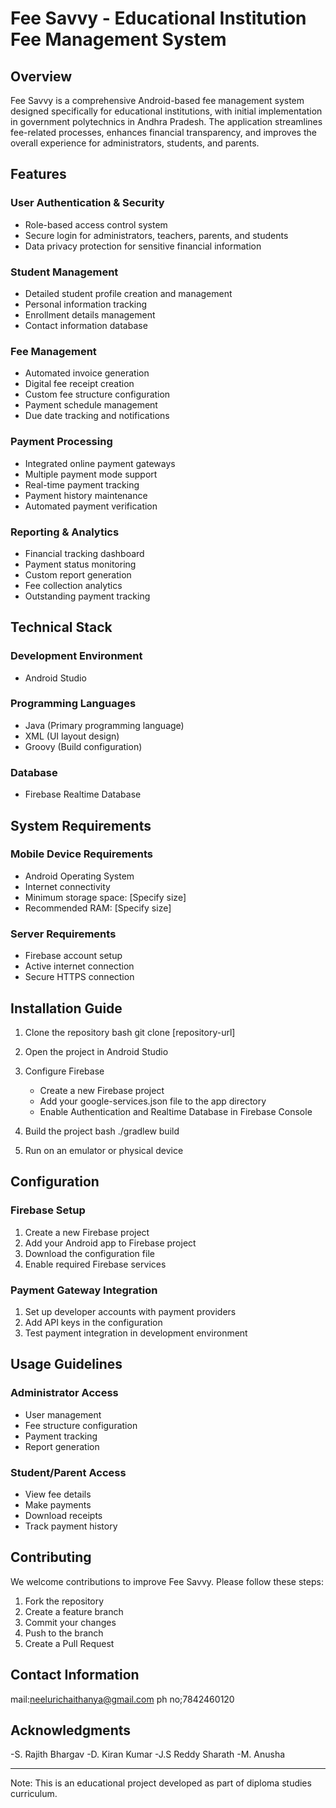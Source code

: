 # Fee Savvy - Educational Institution Fee Management System

## Overview
Fee Savvy is a comprehensive Android-based fee management system designed specifically for educational institutions, with initial implementation in government polytechnics in Andhra Pradesh. The application streamlines fee-related processes, enhances financial transparency, and improves the overall experience for administrators, students, and parents.

## Features

### User Authentication & Security
- Role-based access control system
- Secure login for administrators, teachers, parents, and students
- Data privacy protection for sensitive financial information

### Student Management
- Detailed student profile creation and management
- Personal information tracking
- Enrollment details management
- Contact information database

### Fee Management
- Automated invoice generation
- Digital fee receipt creation
- Custom fee structure configuration
- Payment schedule management
- Due date tracking and notifications

### Payment Processing
- Integrated online payment gateways
- Multiple payment mode support
- Real-time payment tracking
- Payment history maintenance
- Automated payment verification

### Reporting & Analytics
- Financial tracking dashboard
- Payment status monitoring
- Custom report generation
- Fee collection analytics
- Outstanding payment tracking

## Technical Stack

### Development Environment
- Android Studio

### Programming Languages
- Java (Primary programming language)
- XML (UI layout design)
- Groovy (Build configuration)

### Database
- Firebase Realtime Database

## System Requirements

### Mobile Device Requirements
- Android Operating System
- Internet connectivity
- Minimum storage space: [Specify size]
- Recommended RAM: [Specify size]

### Server Requirements
- Firebase account setup
- Active internet connection
- Secure HTTPS connection

## Installation Guide

1. Clone the repository
bash
git clone [repository-url]


2. Open the project in Android Studio

3. Configure Firebase
   - Create a new Firebase project
   - Add your google-services.json file to the app directory
   - Enable Authentication and Realtime Database in Firebase Console

4. Build the project
bash
./gradlew build


5. Run on an emulator or physical device

## Configuration

### Firebase Setup
1. Create a new Firebase project
2. Add your Android app to Firebase project
3. Download the configuration file
4. Enable required Firebase services

### Payment Gateway Integration
1. Set up developer accounts with payment providers
2. Add API keys in the configuration
3. Test payment integration in development environment

## Usage Guidelines

### Administrator Access
- User management
- Fee structure configuration
- Payment tracking
- Report generation

### Student/Parent Access
- View fee details
- Make payments
- Download receipts
- Track payment history

## Contributing
We welcome contributions to improve Fee Savvy. Please follow these steps:
1. Fork the repository
2. Create a feature branch
3. Commit your changes
4. Push to the branch
5. Create a Pull Request



## Contact Information
mail:neelurichaithanya@gmail.com
ph no;7842460120

## Acknowledgments
-S. Rajith Bhargav
-D. Kiran Kumar
-J.S Reddy Sharath
-M. Anusha

---
Note: This is an educational project developed as part of diploma studies curriculum.
